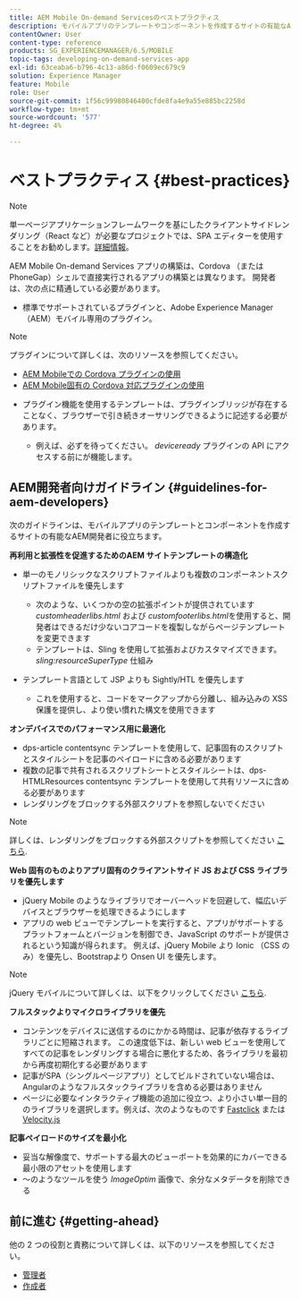 ```yaml
---
title: AEM Mobile On-demand Servicesのベストプラクティス
description: モバイルアプリのテンプレートやコンポーネントを作成するサイトの有能なAdobe Experience Manager（AEM）開発者に役立つ、ベストプラクティスとガイドラインについて説明します。
contentOwner: User
content-type: reference
products: SG_EXPERIENCEMANAGER/6.5/MOBILE
topic-tags: developing-on-demand-services-app
exl-id: 63ceaba6-b796-4c13-a86d-f0609ec679c9
solution: Experience Manager
feature: Mobile
role: User
source-git-commit: 1f56c99980846400cfde8fa4e9a55e885bc2258d
workflow-type: tm+mt
source-wordcount: '577'
ht-degree: 4%

---
```


# ベストプラクティス {#best-practices}

>[!NOTE]
>
>単一ページアプリケーションフレームワークを基にしたクライアントサイドレンダリング（React など）が必要なプロジェクトでは、SPA エディターを使用することをお勧めします。[詳細情報](/help/sites-developing/spa-overview.md)。

AEM Mobile On-demand Services アプリの構築は、Cordova （または PhoneGap）シェルで直接実行されるアプリの構築とは異なります。 開発者は、次の点に精通している必要があります。

* 標準でサポートされているプラグインと、Adobe Experience Manager（AEM）モバイル専用のプラグイン。

>[!NOTE]
>
>プラグインについて詳しくは、次のリソースを参照してください。
>
>* [AEM Mobileでの Cordova プラグインの使用](https://helpx.adobe.com/digital-publishing-solution/help/cordova-api.html)
>* [AEM Mobile固有の Cordova 対応プラグインの使用](https://helpx.adobe.com/digital-publishing-solution/help/app-runtime-api.html)
>

* プラグイン機能を使用するテンプレートは、プラグインブリッジが存在することなく、ブラウザーで引き続きオーサリングできるように記述する必要があります。

   * 例えば、必ずを待ってください。 *deviceready* プラグインの API にアクセスする前にが機能します。

## AEM開発者向けガイドライン {#guidelines-for-aem-developers}

次のガイドラインは、モバイルアプリのテンプレートとコンポーネントを作成するサイトの有能なAEM開発者に役立ちます。

**再利用と拡張性を促進するためのAEM サイトテンプレートの構造化**

* 単一のモノリシックなスクリプトファイルよりも複数のコンポーネントスクリプトファイルを優先します

   * 次のような、いくつかの空の拡張ポイントが提供されています *customheaderlibs.html* および *customfooterlibs.html*&#x200B;を使用すると、開発者はできるだけ少ないコアコードを複製しながらページテンプレートを変更できます
   * テンプレートは、Sling を使用して拡張およびカスタマイズできます。 *sling:resourceSuperType* 仕組み

* テンプレート言語として JSP よりも Sightly/HTL を優先します

   * これを使用すると、コードをマークアップから分離し、組み込みの XSS 保護を提供し、より使い慣れた構文を使用できます

**オンデバイスでのパフォーマンス用に最適化**

* dps-article contentsync テンプレートを使用して、記事固有のスクリプトとスタイルシートを記事のペイロードに含める必要があります
* 複数の記事で共有されるスクリプトシートとスタイルシートは、dps-HTMLResources contentsync テンプレートを使用して共有リソースに含める必要があります
* レンダリングをブロックする外部スクリプトを参照しないでください

>[!NOTE]
>
>詳しくは、レンダリングをブロックする外部スクリプトを参照してください [こちら](https://developers.google.com/speed/docs/insights/BlockingJS).

**Web 固有のものよりアプリ固有のクライアントサイド JS および CSS ライブラリを優先します**

* jQuery Mobile のようなライブラリでオーバーヘッドを回避して、幅広いデバイスとブラウザーを処理できるようにします
* アプリの web ビューでテンプレートを実行すると、アプリがサポートするプラットフォームとバージョンを制御でき、JavaScript のサポートが提供されるという知識が得られます。 例えば、jQuery Mobile より Ionic （CSS のみ）を優先し、Bootstrapより Onsen UI を優先します。

>[!NOTE]
>
>jQuery モバイルについて詳しくは、以下をクリックしてください [こちら](https://jquerymobile.com/browser-support/1.4/).

**フルスタックよりマイクロライブラリを優先**

* コンテンツをデバイスに送信するのにかかる時間は、記事が依存するライブラリごとに短縮されます。 この速度低下は、新しい web ビューを使用してすべての記事をレンダリングする場合に悪化するため、各ライブラリを最初から再度初期化する必要があります
* 記事がSPA（シングルページアプリ）としてビルドされていない場合は、Angularのようなフルスタックライブラリを含める必要はありません
* ページに必要なインタラクティブ機能の追加に役立つ、より小さい単一目的のライブラリを選択します。例えば、次のようなものです [Fastclick](https://github.com/ftlabs/fastclick) または [Velocity.js](https://velocityjs.org)

**記事ペイロードのサイズを最小化**

* 妥当な解像度で、サポートする最大のビューポートを効果的にカバーできる最小限のアセットを使用します
* ～のようなツールを使う *ImageOptim* 画像で、余分なメタデータを削除できる

## 前に進む {#getting-ahead}

他の 2 つの役割と責務について詳しくは、以下のリソースを参照してください。

* [管理者](/help/mobile/aem-mobile.md)
* [作成者](/help/mobile/aem-mobile-on-demand.md)
